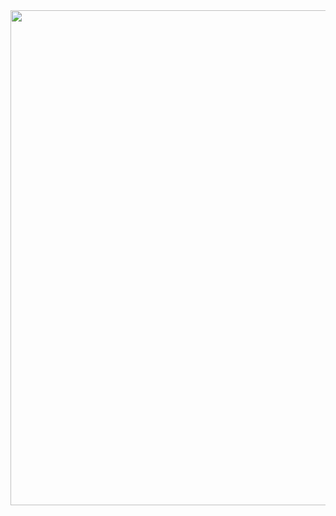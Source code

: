 <img width="612" height="792" alt="" class="attachment-612x792 aligncenter" style="max-width: 100%;" src="http://www.maxsong.us/blog/wp-content/uploads/2015/02/cafe_002.png">
